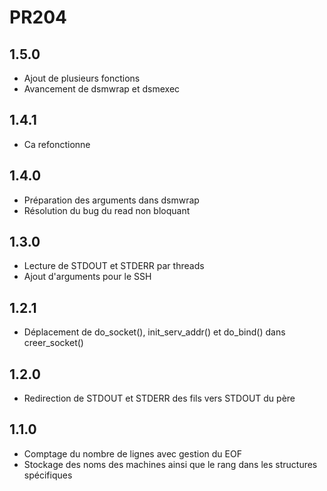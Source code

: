 # PR204 #

## 1.5.0 ##
* Ajout de plusieurs fonctions
* Avancement de dsmwrap et dsmexec

## 1.4.1 ##
* Ca refonctionne

## 1.4.0 ##
* Préparation des arguments dans dsmwrap
* Résolution du bug du read non bloquant

## 1.3.0 ##
* Lecture de STDOUT et STDERR par threads
* Ajout d'arguments pour le SSH

## 1.2.1 ##
* Déplacement de do_socket(), init_serv_addr() et do_bind() dans creer_socket()

## 1.2.0 ##
* Redirection de STDOUT et STDERR des fils vers STDOUT du père

## 1.1.0 ##
* Comptage du nombre de lignes avec gestion du EOF
* Stockage des noms des machines ainsi que le rang dans les structures spécifiques
